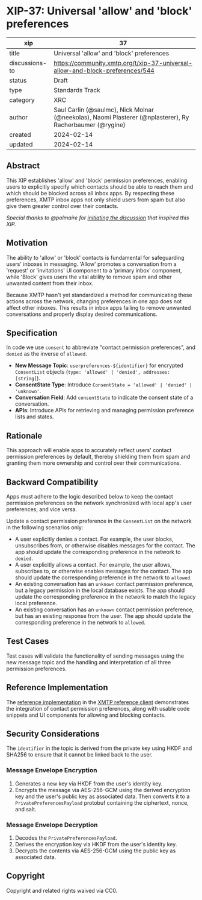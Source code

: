 # XIP-37: Universal 'allow' and 'block' preferences

| xip                | 37                                         |
|--------------------|--------------------------------------------|
| title              | Universal 'allow' and 'block' preferences  |
| discussions-to     | <https://community.xmtp.org/t/xip-37-universal-allow-and-block-preferences/544> |
| status             | Draft                                      |
| type               | Standards Track                            |
| category           | XRC                                        |
| author             | Saul Carlin (@saulmc), Nick Molnar (@neekolas), Naomi Plasterer (@nplasterer), Ry Racherbaumer (@rygine) |
| created            | 2024-02-14                                 |
| updated            | 2024-02-14                                 |

## Abstract

This XIP establishes 'allow' and 'block' permission preferences, enabling users to explicitly specify which contacts should be able to reach them and which should be blocked across all inbox apps. By respecting these preferences, XMTP inbox apps not only shield users from spam but also give them greater control over their contacts.

*Special thanks to @polmaire for [initiating the discussion](https://github.com/xmtp/XIPs/pull/28/files) that inspired this XIP.*

## Motivation

The ability to 'allow' or 'block' contacts is fundamental for safeguarding users' inboxes in messaging. 'Allow' promotes a conversation from a 'request' or 'invitations' UI component to a 'primary inbox' component, while 'Block' gives users the vital ability to remove spam and other unwanted content from their inbox.

Because XMTP hasn't yet standardized a method for communicating these actions across the network, changing preferences in one app does not affect other inboxes. This results in inbox apps failing to remove unwanted conversations and properly display desired communications.

## Specification

In code we use `consent` to abbreviate "contact permission preferences", and `denied` as the inverse of `allowed`.

- **New Message Topic**: `userpreferences-${identifier}` for encrypted `ConsentList` objects (`type: 'allowed' | 'denied', addresses: [string]`).
- **ConsentState Type**: Introduce `ConsentState = 'allowed' | 'denied' | 'unknown'`.
- **Conversation Field**: Add `consentState` to indicate the consent state of a conversation.
- **APIs**: Introduce APIs for retrieving and managing permission preference lists and states.

## Rationale

This approach will enable apps to accurately reflect users' contact permission preferences by default, thereby shielding them from spam and granting them more ownership and control over their communications.

## Backward Compatibility

Apps must adhere to the logic described below to keep the contact permission preferences on the network synchronized with local app's user preferences, and vice versa.

Update a contact permission preference in the `ConsentList` on the network in the following scenarios only:

- A user explicitly denies a contact. For example, the user blocks, unsubscribes from, or otherwise disables messages for the contact. The app should update the corresponding preference in the network to `denied`.
- A user explicitly allows a contact. For example, the user allows, subscribes to, or otherwise enables messages for the contact. The app should update the corresponding preference in the network to `allowed`.
- An existing conversation has an `unknown` contact permission preference, but a legacy permission in the local database exists. The app should update the corresponding preference in the network to match the legacy local preference.
- An existing conversation has an `unknown` contact permission preference, but has an existing response from the user. The app should update the corresponding preference in the network to `allowed`.

## Test Cases

Test cases will validate the functionality of sending messages using the new message topic and the handling and interpretation of all three permission preferences.

## Reference Implementation

The [reference implementation](https://github.com/xmtp-labs/xmtp-inbox-web/pull/422) in the [XMTP reference client](https://xmtp.chat) demonstrates the integration of contact permission preferences, along with usable code snippets and UI components for allowing and blocking contacts.

## Security Considerations

The `identifier` in the topic is derived from the private key using HKDF and SHA256 to ensure that it cannot be linked back to the user.

### Message Envelope Encryption

1. Generates a new key via HKDF from the user's identity key.
2. Encrypts the message via AES-256-GCM using the derived encryption key and the user's public key as associated data. Then converts it to a `PrivatePreferencesPayload` protobuf containing the ciphertext, nonce, and salt.

### Message Envelope Decryption

1. Decodes the `PrivatePreferencesPayload`.
2. Derives the encryption key via HKDF from the user's identity key.
3. Decrypts the contents via AES-256-GCM using the public key as associated data.

## Copyright

Copyright and related rights waived via CC0.
